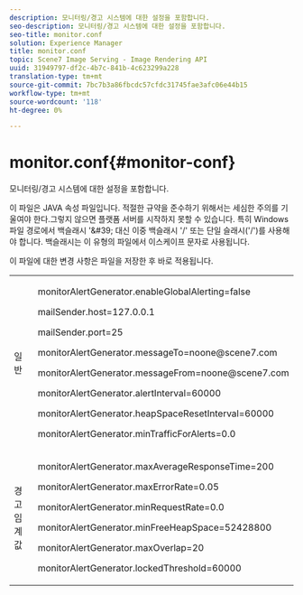 ```yaml
---
description: 모니터링/경고 시스템에 대한 설정을 포함합니다.
seo-description: 모니터링/경고 시스템에 대한 설정을 포함합니다.
seo-title: monitor.conf
solution: Experience Manager
title: monitor.conf
topic: Scene7 Image Serving - Image Rendering API
uuid: 31949797-df2c-4b7c-841b-4c623299a228
translation-type: tm+mt
source-git-commit: 7bc7b3a86fbcdc57cfdc31745fae3afc06e44b15
workflow-type: tm+mt
source-wordcount: '118'
ht-degree: 0%

---
```



# monitor.conf{#monitor-conf}

모니터링/경고 시스템에 대한 설정을 포함합니다.

이 파일은 JAVA 속성 파일입니다. 적절한 규약을 준수하기 위해서는 세심한 주의를 기울여야 한다.그렇지 않으면 플랫폼 서버를 시작하지 못할 수 있습니다. 특히 Windows 파일 경로에서 백슬래시 &#39;\&#39; 대신 이중 백슬래시 &#39;/&#39; 또는 단일 슬래시(&#39;/&#39;)를 사용해야 합니다. 백슬래시는 이 유형의 파일에서 이스케이프 문자로 사용됩니다.

이 파일에 대한 변경 사항은 파일을 저장한 후 바로 적용됩니다.

<table id="simpletable_91557E1162FF4FEC8BE1722D6656CFEE"> 
 <tr class="strow"> 
  <td class="stentry"> <p>일반 </p> </td> 
  <td class="stentry"> <p> <span class="codeph"> monitorAlertGenerator.enableGlobalAlerting=false  </span> </p> <p> <span class="codeph"> mailSender.host=127.0.0.1  </span> </p> <p> <span class="codeph"> mailSender.port=25  </span> </p> <p> <span class="codeph"> monitorAlertGenerator.messageTo=noone@scene7.com  </span> </p> <p> <span class="codeph"> monitorAlertGenerator.messageFrom=noone@scene7.com  </span> </p> <p> <span class="codeph"> monitorAlertGenerator.alertInterval=60000  </span> </p> <p> <span class="codeph"> monitorAlertGenerator.heapSpaceResetInterval=60000  </span> </p> <p> <span class="codeph"> monitorAlertGenerator.minTrafficForAlerts=0.0  </span> </p> </td> 
 </tr> 
 <tr class="strow"> 
  <td class="stentry"> <p>경고 임계값 </p> </td> 
  <td class="stentry"> <p> monitorAlertGenerator.maxAverageResponseTime=200 </p> <p> monitorAlertGenerator.maxErrorRate=0.05 </p> <p> monitorAlertGenerator.minRequestRate=0.0 </p> <p> monitorAlertGenerator.minFreeHeapSpace=52428800 </p> <p> monitorAlertGenerator.maxOverlap=20 </p> <p> monitorAlertGenerator.lockedThreshold=60000 </p> </td> 
 </tr> 
</table>

